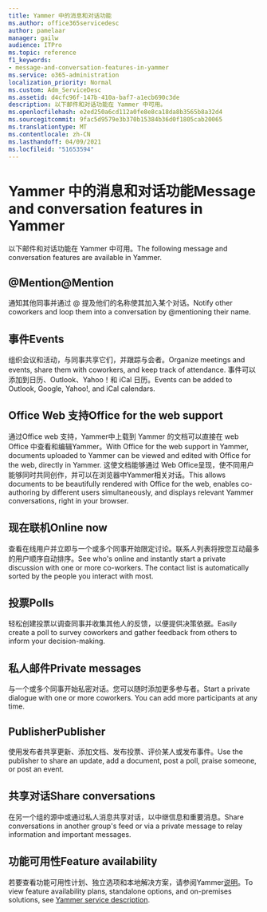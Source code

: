 ```yaml
---
title: Yammer 中的消息和对话功能
ms.author: office365servicedesc
author: pamelaar
manager: gailw
audience: ITPro
ms.topic: reference
f1_keywords:
- message-and-conversation-features-in-yammer
ms.service: o365-administration
localization_priority: Normal
ms.custom: Adm_ServiceDesc
ms.assetid: d4cfc96f-147b-410a-baf7-a1ecb690c3de
description: 以下邮件和对话功能在 Yammer 中可用。
ms.openlocfilehash: e2ed250a6cd112a0fe8e8ca18da8b3565b8a32d4
ms.sourcegitcommit: 9fac5d9579e3b370b15384b36d0f1805cab20065
ms.translationtype: MT
ms.contentlocale: zh-CN
ms.lasthandoff: 04/09/2021
ms.locfileid: "51653594"
---
```

# <a name="message-and-conversation-features-in-yammer"></a><span data-ttu-id="23751-103">Yammer 中的消息和对话功能</span><span class="sxs-lookup"><span data-stu-id="23751-103">Message and conversation features in Yammer</span></span>

<span data-ttu-id="23751-104">以下邮件和对话功能在 Yammer 中可用。</span><span class="sxs-lookup"><span data-stu-id="23751-104">The following message and conversation features are available in Yammer.</span></span>
  
## <a name="mention"></a><span data-ttu-id="23751-105">@Mention</span><span class="sxs-lookup"><span data-stu-id="23751-105">@Mention</span></span>

<span data-ttu-id="23751-106">通知其他同事并通过 @ 提及他们的名称使其加入某个对话。</span><span class="sxs-lookup"><span data-stu-id="23751-106">Notify other coworkers and loop them into a conversation by @mentioning their name.</span></span>

## <a name="events"></a><span data-ttu-id="23751-107">事件</span><span class="sxs-lookup"><span data-stu-id="23751-107">Events</span></span>

<span data-ttu-id="23751-108">组织会议和活动，与同事共享它们，并跟踪与会者。</span><span class="sxs-lookup"><span data-stu-id="23751-108">Organize meetings and events, share them with coworkers, and keep track of attendance.</span></span> <span data-ttu-id="23751-109">事件可以添加到日历、Outlook、Yahoo！和 iCal 日历。</span><span class="sxs-lookup"><span data-stu-id="23751-109">Events can be added to Outlook, Google, Yahoo!, and iCal calendars.</span></span>
  
## <a name="office-for-the-web-support"></a><span data-ttu-id="23751-110">Office Web 支持</span><span class="sxs-lookup"><span data-stu-id="23751-110">Office for the web support</span></span>

<span data-ttu-id="23751-111">通过Office web 支持，Yammer中上载到 Yammer 的文档可以直接在 web Office 中查看和编辑Yammer。</span><span class="sxs-lookup"><span data-stu-id="23751-111">With Office for the web support in Yammer, documents uploaded to Yammer can be viewed and edited with Office for the web, directly in Yammer.</span></span> <span data-ttu-id="23751-112">这使文档能够通过 Web Office呈现，使不同用户能够同时共同创作，并可以在浏览器中Yammer相关对话。</span><span class="sxs-lookup"><span data-stu-id="23751-112">This allows documents to be beautifully rendered with Office for the web, enables co-authoring by different users simultaneously, and displays relevant Yammer conversations, right in your browser.</span></span>

## <a name="online-now"></a><span data-ttu-id="23751-113">现在联机</span><span class="sxs-lookup"><span data-stu-id="23751-113">Online now</span></span>

<span data-ttu-id="23751-p103">查看在线用户并立即与一个或多个同事开始限定讨论。联系人列表将按您互动最多的用户顺序自动排序。</span><span class="sxs-lookup"><span data-stu-id="23751-p103">See who's online and instantly start a private discussion with one or more co-workers. The contact list is automatically sorted by the people you interact with most.</span></span>

## <a name="polls"></a><span data-ttu-id="23751-116">投票</span><span class="sxs-lookup"><span data-stu-id="23751-116">Polls</span></span>

<span data-ttu-id="23751-117">轻松创建投票以调查同事并收集其他人的反馈，以便提供决策依据。</span><span class="sxs-lookup"><span data-stu-id="23751-117">Easily create a poll to survey coworkers and gather feedback from others to inform your decision-making.</span></span>
  
## <a name="private-messages"></a><span data-ttu-id="23751-118">私人邮件</span><span class="sxs-lookup"><span data-stu-id="23751-118">Private messages</span></span>

<span data-ttu-id="23751-p104">与一个或多个同事开始私密对话。您可以随时添加更多参与者。</span><span class="sxs-lookup"><span data-stu-id="23751-p104">Start a private dialogue with one or more coworkers. You can add more participants at any time.</span></span>

## <a name="publisher"></a><span data-ttu-id="23751-121">Publisher</span><span class="sxs-lookup"><span data-stu-id="23751-121">Publisher</span></span>

<span data-ttu-id="23751-122">使用发布者共享更新、添加文档、发布投票、评价某人或发布事件。</span><span class="sxs-lookup"><span data-stu-id="23751-122">Use the publisher to share an update, add a document, post a poll, praise someone, or post an event.</span></span>
    
## <a name="share-conversations"></a><span data-ttu-id="23751-123">共享对话</span><span class="sxs-lookup"><span data-stu-id="23751-123">Share conversations</span></span>

<span data-ttu-id="23751-124">在另一个组的源中或通过私人消息共享对话，以中继信息和重要消息。</span><span class="sxs-lookup"><span data-stu-id="23751-124">Share conversations in another group's feed or via a private message to relay information and important messages.</span></span>
  
## <a name="feature-availability"></a><span data-ttu-id="23751-125">功能可用性</span><span class="sxs-lookup"><span data-stu-id="23751-125">Feature availability</span></span>

<span data-ttu-id="23751-126">若要查看功能可用性计划、独立选项和本地解决方案，请参阅Yammer[说明](yammer-service-description.md)。</span><span class="sxs-lookup"><span data-stu-id="23751-126">To view feature availability plans, standalone options, and on-premises solutions, see [Yammer service description](yammer-service-description.md).</span></span>
  